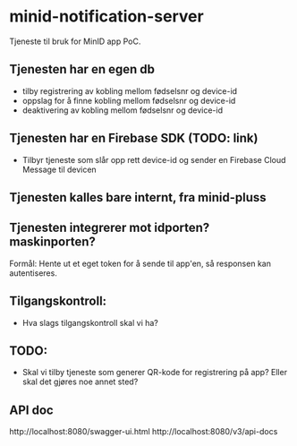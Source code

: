 # minid-notification-server 
Tjeneste til bruk for MinID app PoC.

## Tjenesten har en egen db 
- tilby registrering av kobling mellom fødselsnr og device-id
- oppslag for å finne kobling mellom fødselsnr og device-id
- deaktivering av kobling mellom fødselsnr og device-id

## Tjenesten har en Firebase SDK (TODO: link)
- Tilbyr tjeneste som slår opp rett device-id og sender en Firebase Cloud Message til devicen

## Tjenesten kalles bare internt, fra minid-pluss

## Tjenesten integrerer mot idporten? maskinporten?
Formål: Hente ut et eget token for å sende til app'en, så responsen kan autentiseres. 

## Tilgangskontroll:
- Hva slags tilgangskontroll skal vi ha?

## TODO:
- Skal vi tilby tjeneste som generer QR-kode for registrering på app? Eller skal det gjøres noe annet sted?
 
## API doc
http://localhost:8080/swagger-ui.html
http://localhost:8080/v3/api-docs
